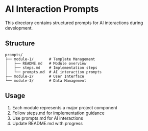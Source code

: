 # AI Interaction Prompts

This directory contains structured prompts for AI interactions during development.

## Structure

```
prompts/
├── module-1/       # Template Management
│   ├── README.md   # Module overview
│   ├── steps.md    # Implementation steps
│   └── prompts.md  # AI interaction prompts
├── module-2/       # User Interface
└── module-3/       # Data Management
```

## Usage
1. Each module represents a major project component
2. Follow steps.md for implementation guidance
3. Use prompts.md for AI interactions
4. Update README.md with progress 